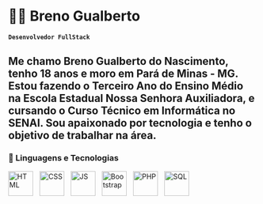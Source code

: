# 👨‍💻 Breno Gualberto

**`Desenvolvedor FullStack`**

Me chamo Breno Gualberto do Nascimento, tenho 18 anos e moro em Pará de Minas - MG. Estou fazendo o Terceiro Ano do Ensino Médio na Escola Estadual Nossa Senhora Auxiliadora, e cursando o Curso Técnico em Informática no SENAI. Sou apaixonado por tecnologia e tenho o objetivo de trabalhar na área.
---
### 🤖 Linguagens e Tecnologias

<img
  align="left"
  alt="HTML"
  title="HTML"
  width="50px"
  style="padding-right: 10px;"
  src="https://upload.wikimedia.org/wikipedia/commons/thumb/6/61/HTML5_logo_and_wordmark.svg/768px-HTML5_logo_and_wordmark.svg.png"
/>

<img
  align="left"
  alt="CSS"
  title="CSS"
  width="50px"
  style="padding-right: 10px;"
  src="https://upload.wikimedia.org/wikipedia/commons/thumb/d/d5/CSS3_logo_and_wordmark.svg/340px-CSS3_logo_and_wordmark.svg.png"
/>

<img
  align="left"
  alt="JS"
  title="JS"
  width="50px"
  heigt="50px"
  style="padding-right: 10px;"
  src="https://upload.wikimedia.org/wikipedia/commons/thumb/6/6a/JavaScript-logo.png/500px-JavaScript-logo.png"
/>

<img
  align="left"
  alt="Bootstrap"
  title="Bootstrap"
  width="50px"
  heigt="50px"
  style="padding-right: 10px;"
  src="https://upload.wikimedia.org/wikipedia/commons/thumb/b/b2/Bootstrap_logo.svg/964px-Bootstrap_logo.svg.png"
/>

<img
  align="left"
  alt="PHP"
  title="PHP"
  width="50px"
  heigt="50px"
  style="padding-right: 10px;"
  src="https://upload.wikimedia.org/wikipedia/commons/thumb/2/27/PHP-logo.svg/711px-PHP-logo.svg.png?20180502235434"
/>

<img
  align="left"
  alt="SQL"
  title="SQL"
  width="50px"
  heigt="50px"
  style="padding-right: 10px;"
  src="https://upload.wikimedia.org/wikipedia/commons/8/87/Sql_data_base_with_logo.png"
/>
